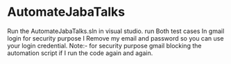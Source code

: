 # AutomateJabaTalks
Run the AutomateJabaTalks.sln in visual studio.
run Both test cases
In gmail login for security purpose I Remove my email and password so you can use your login credential.
Note:- for security purpose gmail blocking the automation script if I run the code again and again.
